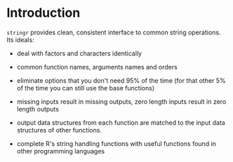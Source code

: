 # Introduction

`stringr` provides clean, consistent interface to common string operations.  Its ideals:

 * deal with factors and characters identically
 * common function names, arguments names and orders
 * eliminate options that you don't need 95% of the time (for that other 5% of the time you can still use the base functions)
 * missing inputs result in missing outputs, zero length inputs result in zero length outputs
 * output data structures from each function are matched to the input data 
 structures of other functions.
 
 * complete R's string handling functions with useful functions found in other programming languages
